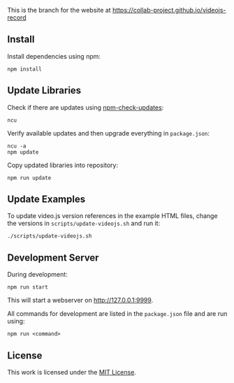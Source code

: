 This is the branch for the website at https://collab-project.github.io/videojs-record


Install
-------

Install dependencies using npm:

```
npm install
```

Update Libraries
----------------

Check if there are updates using
[npm-check-updates](https://www.npmjs.com/package/npm-check-updates):

```
ncu
```

Verify available updates and then upgrade everything in `package.json`:

```
ncu -a
npm update
```

Copy updated libraries into repository:

```
npm run update
```

Update Examples
---------------

To update video.js version references in the example HTML files, change the
versions in ``scripts/update-videojs.sh`` and run it:

```
./scripts/update-videojs.sh
```

Development Server
------------------

During development:

```
npm run start
```

This will start a webserver on http://127.0.0.1:9999.

All commands for development are listed in the `package.json` file and
are run using:

```
npm run <command>
```

License
-------

This work is licensed under the [MIT License](https://github.com/collab-project/videojs-record/blob/master/LICENSE).
